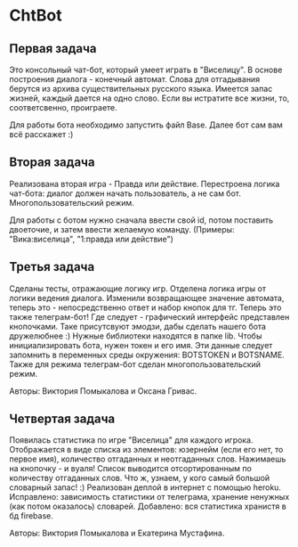 # ChtBot

Первая задача
-----
Это консольный чат-бот, который умеет играть в "Виселицу". В основе построения диалога - конечный автомат. Слова для отгадывания
берутся из архива существительных русского языка. Имеется запас жизней, каждый дается на одно слово. Если вы истратите все жизни, то, соответсвенно, проиграете.

Для работы бота необходимо запустить файл Base. Далее бот сам вам всё расскажет :)

Вторая задача
-----
Реализована вторая игра - Правда или действие. Перестроена логика чат-бота: 
диалог должен начать пользователь, а не сам бот. Многопользовательский режим.

Для работы с ботом нужно сначала ввести свой id, потом поставить двоеточие, и затем ввести желаемую команду.
(Примеры: "Вика:виселица", "1:правда или действие")

Третья задача
-----
Сделаны тесты, отражающие логику игр. 
Отделена логика игры от логики ведения диалога.
Изменили возвращающее значение автомата, теперь это - непосредственно ответ и набор кнопок для тг.
Теперь это также телеграм-бот! Где следует - графический интерфейс представлен кнопочками. Таке присутсвуют эмодзи,
дабы сделать нашего бота дружелюбнее :) Нужные библиотеки находятся в папке lib. Чтобы инициализировать бота, 
нужен токен и его имя. Эти данные следует запомнить в переменных среды окружения: BOTSTOKEN и BOTSNAME. Также 
для режима телеграм-бот сделан многопользовательский режим.

Авторы: Виктория Помыкалова и Оксана Гривас.

Четвертая задача 
-----
Появилась статистика по игре "Виселица" для каждого игрока. Отображается в виде списка из элементов: юзернейм (если его нет, то первое имя), количество отгаданных и неотгаданных слов. Нажимаешь на кнопочку - и вуаля! Список выводится отсортированным по количеству отгаданных слов. 
Что ж, узнаем, у кого самый большой словарный запас! :) 
Реализован деплой в интернет с помощью heroku.
Исправлено: зависимость статистики от телеграма, хранение ненужных (как потом оказалось) словарей.
Добавлено: вся статистика хранистя в бд firebase. 

Авторы: Виктория Помыкалова и Екатерина Мустафина.
